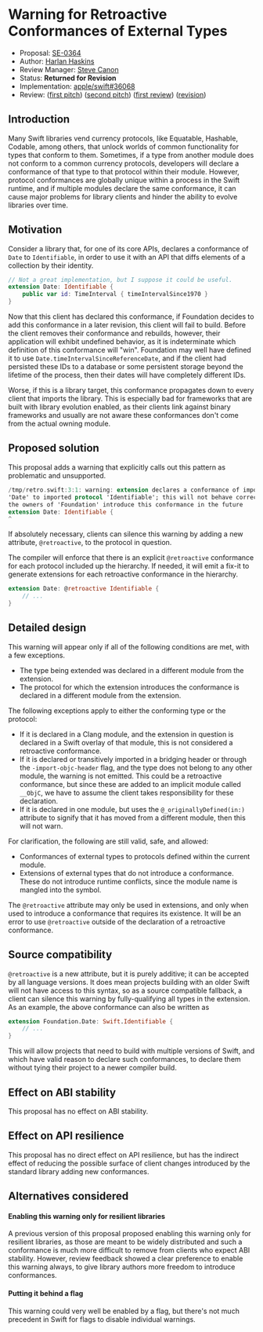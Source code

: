 # Warning for Retroactive Conformances of External Types

* Proposal: [SE-0364](0364-retroactive-conformance-warning.md)
* Author: [Harlan Haskins](https://github.com/harlanhaskins)
* Review Manager: [Steve Canon](https://github.com/stephentyrone)
* Status: **Returned for Revision**
* Implementation: [apple/swift#36068](https://github.com/apple/swift/pull/36068)
* Review: ([first pitch](https://forums.swift.org/t/warning-for-retroactive-conformances-if-library-evolution-is-enabled/45321))
         ([second pitch](https://forums.swift.org/t/pitch-warning-for-retroactive-conformances-of-external-types-in-resilient-libraries/56243))
         ([first review](https://forums.swift.org/t/se-0364-warning-for-retroactive-conformances-of-external-types/58922))
             ([revision](https://forums.swift.org/t/returned-for-revision-se-0364-warning-for-retroactive-conformance-of-external-types/59729))

## Introduction

Many Swift libraries vend currency protocols, like Equatable, Hashable, Codable,
among others, that unlock worlds of common functionality for types that conform
to them. Sometimes, if a type from another module does not conform to a common
currency protocols, developers will declare a conformance of that type to that
protocol within their module. However, protocol conformances are globally unique
within a process in the Swift runtime, and if multiple modules declare the same
conformance, it can cause major problems for library clients and hinder the
ability to evolve libraries over time.

## Motivation

Consider a library that, for one of its core APIs, declares a conformance of
`Date` to `Identifiable`, in order to use it with an API that diffs elements
of a collection by their identity.

```swift
// Not a great implementation, but I suppose it could be useful.
extension Date: Identifiable {
    public var id: TimeInterval { timeIntervalSince1970 }
}
```

Now that this client has declared this conformance, if Foundation decides to
add this conformance in a later revision, this client will fail to build.
Before the client removes their conformance and rebuilds, however, their
application will exhibit undefined behavior, as it is indeterminate which
definition of this conformance will "win". Foundation may well have defined
it to use `Date.timeIntervalSinceReferenceDate`, and if the client had persisted
these IDs to a database or some persistent storage beyond the lifetime of the process,
then their dates will have completely different IDs.

Worse, if this is a library target, this conformance propagates down to every
client that imports the library. This is especially bad for frameworks that
are built with library evolution enabled, as their clients link against
binary frameworks and usually are not aware these conformances don't come from
the actual owning module.

## Proposed solution

This proposal adds a warning that explicitly calls out this pattern as
problematic and unsupported.

```swift
/tmp/retro.swift:3:1: warning: extension declares a conformance of imported type
'Date' to imported protocol 'Identifiable'; this will not behave correctly if
the owners of 'Foundation' introduce this conformance in the future
extension Date: Identifiable {
^
```

If absolutely necessary, clients can silence this warning by adding a new attribute,
`@retroactive`, to the protocol in question.

The compiler will enforce that there is an explicit `@retroactive` conformance
for each protocol included up the hierarchy. If needed, it will emit a fix-it to
generate extensions for each retroactive conformance in the hierarchy.

```swift
extension Date: @retroactive Identifiable {
    // ...
}
```

## Detailed design

This warning will appear only if all of the following conditions are met, with a few exceptions.

- The type being extended was declared in a different module from the extension.
- The protocol for which the extension introduces the conformance is declared in a different
  module from the extension.

The following exceptions apply to either the conforming type or the protocol:

- If it is declared in a Clang module, and the extension in question is declared
  in a Swift overlay of that module, this is not considered a retroactive conformance.
- If it is declared or transitively imported in a bridging header or through the
  `-import-objc-header` flag, and the type does not belong to any other module, the warning is not
  emitted. This could be a retroactive conformance, but since these are added to an implicit module
  called `__ObjC`, we have to assume the client takes responsibility for these declaration.
- If it is declared in one module, but uses the `@_originallyDefined(in:)` attribute to
  signify that it has moved from a different module, then this will not warn.

For clarification, the following are still valid, safe, and allowed:
- Conformances of external types to protocols defined within the current module.
- Extensions of external types that do not introduce a conformance. These do not introduce runtime conflicts, since the
  module name is mangled into the symbol.

The `@retroactive` attribute may only be used in extensions, and only when used
to introduce a conformance that requires its existence. It will be an error to
use `@retroactive` outside of the declaration of a retroactive conformance.

## Source compatibility

`@retroactive` is a new attribute, but it is purely additive; it can be accepted
by all language versions. It does mean projects building with an older Swift
will not have access to this syntax, so as a source compatible fallback,
a client can silence this warning by fully-qualifying all types in the extension.
As an example, the above conformance can also be written as

```swift
extension Foundation.Date: Swift.Identifiable {
    // ...
}
```

This will allow projects that need to build with multiple versions of Swift, and
which have valid reason to declare such conformances, to declare them without
tying their project to a newer compiler build.

## Effect on ABI stability

This proposal has no effect on ABI stability.

## Effect on API resilience

This proposal has no direct effect on API resilience, but has the indirect effect of reducing
the possible surface of client changes introduced by the standard library adding new conformances.

## Alternatives considered

#### Enabling this warning only for resilient libraries

A previous version of this proposal proposed enabling this warning only for resilient libraries, as those
are meant to be widely distributed and such a conformance is much more difficult to remove from clients
who expect ABI stability. However, review feedback showed a clear preference to enable this warning always,
to give library authors more freedom to introduce conformances.

#### Putting it behind a flag

This warning could very well be enabled by a flag, but there's not much
precedent in Swift for flags to disable individual warnings.
